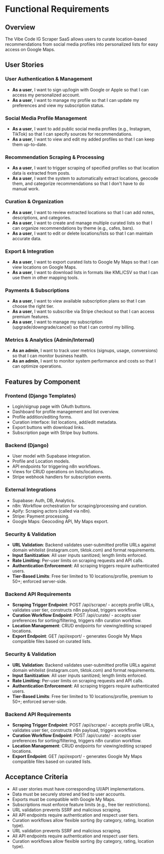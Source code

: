 # Functional Requirements

## Overview
The Vibe Code IG Scraper SaaS allows users to curate location-based recommendations from social media profiles into personalized lists for easy access on Google Maps.

## User Stories

### User Authentication & Management
- **As a user**, I want to sign up/login with Google or Apple so that I can access my personalized account.
- **As a user**, I want to manage my profile so that I can update my preferences and view my subscription status.

### Social Media Profile Management
- **As a user**, I want to add public social media profiles (e.g., Instagram, TikTok) so that I can specify sources for recommendations.
- **As a user**, I want to view and edit my added profiles so that I can keep them up-to-date.

### Recommendation Scraping & Processing
- **As a user**, I want to trigger scraping of specified profiles so that location data is extracted from posts.
- **As a user**, I want the system to automatically extract locations, geocode them, and categorize recommendations so that I don't have to do manual work.

### Curation & Organization
- **As a user**, I want to review extracted locations so that I can add notes, descriptions, and categories.
- **As a user**, I want to create and manage multiple curated lists so that I can organize recommendations by theme (e.g., cafes, bars).
- **As a user**, I want to edit or delete locations/lists so that I can maintain accurate data.

### Export & Integration
- **As a user**, I want to export curated lists to Google My Maps so that I can view locations on Google Maps.
- **As a user**, I want to download lists in formats like KML/CSV so that I can use them in other mapping tools.

### Payments & Subscriptions
- **As a user**, I want to view available subscription plans so that I can choose the right tier.
- **As a user**, I want to subscribe via Stripe checkout so that I can access premium features.
- **As a user**, I want to manage my subscription (upgrade/downgrade/cancel) so that I can control my billing.

### Metrics & Analytics (Admin/Internal)
- **As an admin**, I want to track user metrics (signups, usage, conversions) so that I can monitor business health.
- **As an admin**, I want to monitor system performance and costs so that I can optimize operations.

## Features by Component

### Frontend (Django Templates)
- Login/signup page with OAuth buttons.
- Dashboard for profile management and list overview.
- Profile addition/editing forms.
- Curation interface: list locations, add/edit metadata.
- Export buttons with download links.
- Subscription page with Stripe buy buttons.

### Backend (Django)
- User model with Supabase integration.
- Profile and Location models.
- API endpoints for triggering n8n workflows.
- Views for CRUD operations on lists/locations.
- Stripe webhook handlers for subscription events.

### External Integrations
- Supabase: Auth, DB, Analytics.
- n8n: Workflow orchestration for scraping/processing and curation.
- Apify: Scraping actors (called via n8n).
- Stripe: Payment processing.
- Google Maps: Geocoding API, My Maps export.

### Security & Validation
- **URL Validation**: Backend validates user-submitted profile URLs against domain whitelist (instagram.com, tiktok.com) and format requirements.
- **Input Sanitization**: All user inputs sanitized; length limits enforced.
- **Rate Limiting**: Per-user limits on scraping requests and API calls.
- **Authentication Enforcement**: All scraping triggers require authenticated users.
- **Tier-Based Limits**: Free tier limited to 10 locations/profile, premium to 50+; enforced server-side.

### Backend API Requirements
- **Scraping Trigger Endpoint**: POST /api/scrape/ - accepts profile URLs, validates user tier, constructs n8n payload, triggers workflow.
- **Curation Workflow Endpoint**: POST /api/curate/ - accepts user preferences for sorting/filtering, triggers n8n curation workflow.
- **Location Management**: CRUD endpoints for viewing/editing scraped locations.
- **Export Endpoint**: GET /api/export/ - generates Google My Maps compatible files based on curated lists.

### Security & Validation
- **URL Validation**: Backend validates user-submitted profile URLs against domain whitelist (instagram.com, tiktok.com) and format requirements.
- **Input Sanitization**: All user inputs sanitized; length limits enforced.
- **Rate Limiting**: Per-user limits on scraping requests and API calls.
- **Authentication Enforcement**: All scraping triggers require authenticated users.
- **Tier-Based Limits**: Free tier limited to 10 locations/profile, premium to 50+; enforced server-side.

### Backend API Requirements
- **Scraping Trigger Endpoint**: POST /api/scrape/ - accepts profile URLs, validates user tier, constructs n8n payload, triggers workflow.
- **Curation Workflow Endpoint**: POST /api/curate/ - accepts user preferences for sorting/filtering, triggers n8n curation workflow.
- **Location Management**: CRUD endpoints for viewing/editing scraped locations.
- **Export Endpoint**: GET /api/export/ - generates Google My Maps compatible files based on curated lists.

## Acceptance Criteria
- All user stories must have corresponding UI/API implementations.
- Data must be securely stored and tied to user accounts.
- Exports must be compatible with Google My Maps.
- Subscriptions must enforce feature limits (e.g., free tier restrictions).
- URL validation prevents SSRF and malicious scraping.
- All API endpoints require authentication and respect user tiers.
- Curation workflows allow flexible sorting (by category, rating, location type).
- URL validation prevents SSRF and malicious scraping.
- All API endpoints require authentication and respect user tiers.
- Curation workflows allow flexible sorting (by category, rating, location type).